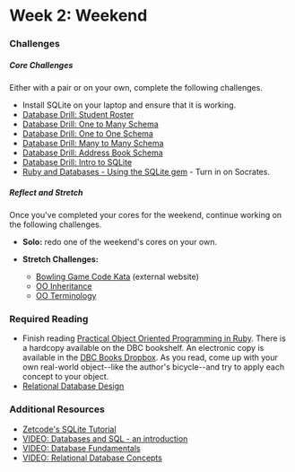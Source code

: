 # Week 2:  Weekend

### Challenges

##### Core Challenges
Either with a pair or on your own, complete the following challenges.
- Install SQLite on your laptop and ensure that it is working.
- [Database Drill: Student Roster](https://github.com/grasshoppers-2014/database-drill-student-roster-challenge)
- [Database Drill: One to Many Schema](https://github.com/grasshoppers-2014/database-drill-one-to-many-schema-challenge)
- [Database Drill: One to One Schema](https://github.com/grasshoppers-2014/database-drill-one-to-one-schema-challenge)
- [Database Drill: Many to Many Schema](https://github.com/grasshoppers-2014/database-drill-many-to-many-schema-challenge)
- [Database Drill: Address Book Schema](https://github.com/grasshoppers-2014/db-drill-address-book-schema-challenge)
- [Database Drill: Intro to SQLite](https://github.com/grasshoppers-2014/database-drill-intro-to-sqlite-challenge)
- [Ruby and Databases - Using the SQLite gem](http://socrates.devbootcamp.com/challenges/443) - Turn in on Socrates.

##### Reflect and Stretch
Once you've completed your cores for the weekend, continue working on the following challenges.

- **Solo:** redo one of the weekend's cores on your own.

- **Stretch Challenges:**
  - [Bowling Game Code Kata](http://content.codersdojo.org/code-kata-catalogue/bowling-game/) (external website)
  - [OO Inheritance](https://github.com/grasshoppers-2014/p5-oo-inheritance-challenge)
  - [OO Terminology](https://github.com/grasshoppers-2014/p6-oo-terminology-challenge)

### Required Reading
- Finish reading [Practical Object Oriented Programming in Ruby](https://www.dropbox.com/s/82gx9sf00vmonad/Practical%20Object%20Oriented%20Design%20in%20Ruby.pdf).  There is a hardcopy available on the DBC bookshelf.  An electronic copy is available in the [DBC Books Dropbox](https://www.dropbox.com/sh/cyje5e6cfk708al/USop5LBSQA).  As you read, come up with your own real-world object--like the author's bicycle--and try to apply each concept to your object.
- [Relational Database Design](http://www.ntu.edu.sg/home/ehchua/programming/sql/Relational_Database_Design.html)

### Additional Resources
- [Zetcode's SQLite Tutorial](http://zetcode.com/db/sqlite/)
- [VIDEO: Databases and SQL - an introduction](http://www.youtube.com/watch?v=SVV7HjKmFY4)
- [VIDEO: Database Fundamentals](http://www.youtube.com/watch?v=xNJZYX6tpWU)
- [VIDEO: Relational Database Concepts](https://www.youtube.com/watch?v=NvrpuBAMddw)

